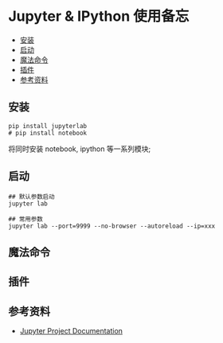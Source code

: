Jupyter & IPython 使用备忘
===
<!--START_SECTION:badge-->
<!--END_SECTION:badge-->
<!--info
top: false
hidden: false
-->

<!-- TOC -->
- [安装](#安装)
- [启动](#启动)
- [魔法命令](#魔法命令)
- [插件](#插件)
- [参考资料](#参考资料)
<!-- TOC -->

## 安装
```shell
pip install jupyterlab
# pip install notebook
```
将同时安装 notebook, ipython 等一系列模块;

## 启动
```shell
## 默认参数启动
jupyter lab

## 常用参数
jupyter lab --port=9999 --no-browser --autoreload --ip=xxx
```

## 魔法命令

## 插件

## 参考资料
- [Jupyter Project Documentation](https://docs.jupyter.org/en/latest/)
